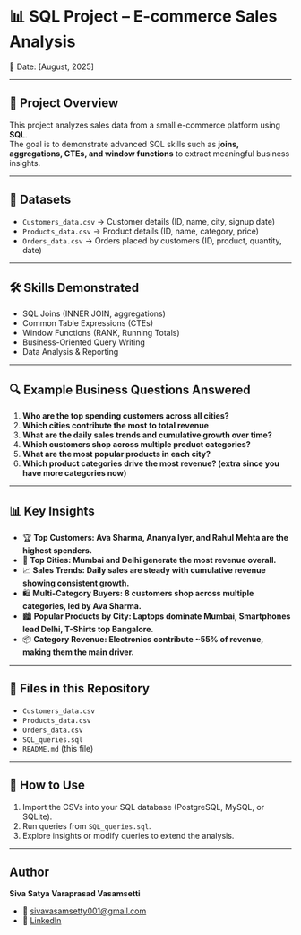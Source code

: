 # **📊 SQL Project – E-commerce Sales Analysis**

📅 Date: [August, 2025]

--- 

## 📌 Project Overview
This project analyzes sales data from a small e-commerce platform using **SQL**.  
The goal is to demonstrate advanced SQL skills such as **joins, aggregations, CTEs, and window functions** to extract meaningful business insights.

---

## 📂 Datasets
- `Customers_data.csv` → Customer details (ID, name, city, signup date)
- `Products_data.csv` → Product details (ID, name, category, price)
- `Orders_data.csv` → Orders placed by customers (ID, product, quantity, date)

---

## 🛠️ Skills Demonstrated
- SQL Joins (INNER JOIN, aggregations)
- Common Table Expressions (CTEs)
- Window Functions (RANK, Running Totals)
- Business-Oriented Query Writing
- Data Analysis & Reporting

---

## 🔍 Example Business Questions Answered
1. **Who are the top spending customers across all cities?**
2. **Which cities contribute the most to total revenue**
3. **What are the daily sales trends and cumulative growth over time?**
4. **Which customers shop across multiple product categories?**
5. **What are the most popular products in each city?**
6. **Which product categories drive the most revenue? (extra since you have more categories now)**

---

## 📊 Key Insights
- 🏆 **Top Customers: Ava Sharma, Ananya Iyer, and Rahul Mehta are the highest spenders.**
- 🌆 **Top Cities: Mumbai and Delhi generate the most revenue overall.**
- 📈 **Sales Trends: Daily sales are steady with cumulative revenue showing consistent growth.**
- 🛍️ **Multi-Category Buyers: 8 customers shop across multiple categories, led by Ava Sharma.**
- 🏙️ **Popular Products by City: Laptops dominate Mumbai, Smartphones lead Delhi, T-Shirts top Bangalore.**
- 📦 **Category Revenue: Electronics contribute ~55% of revenue, making them the main driver.**

---

## 📁 Files in this Repository
- `Customers_data.csv`
- `Products_data.csv`
- `Orders_data.csv`
- `SQL_queries.sql`
- `README.md` (this file)

---

## 🚀 How to Use
1. Import the CSVs into your SQL database (PostgreSQL, MySQL, or SQLite).  
2. Run queries from `SQL_queries.sql`.  
3. Explore insights or modify queries to extend the analysis.

---

## Author
**Siva Satya Varaprasad Vasamsetti**  
- 📧 sivavasamsetty001@gmail.com  
- 🔗 [LinkedIn](https://www.linkedin.com/in/siva-satya-varaprasad-vasamsetti-73b006266/)